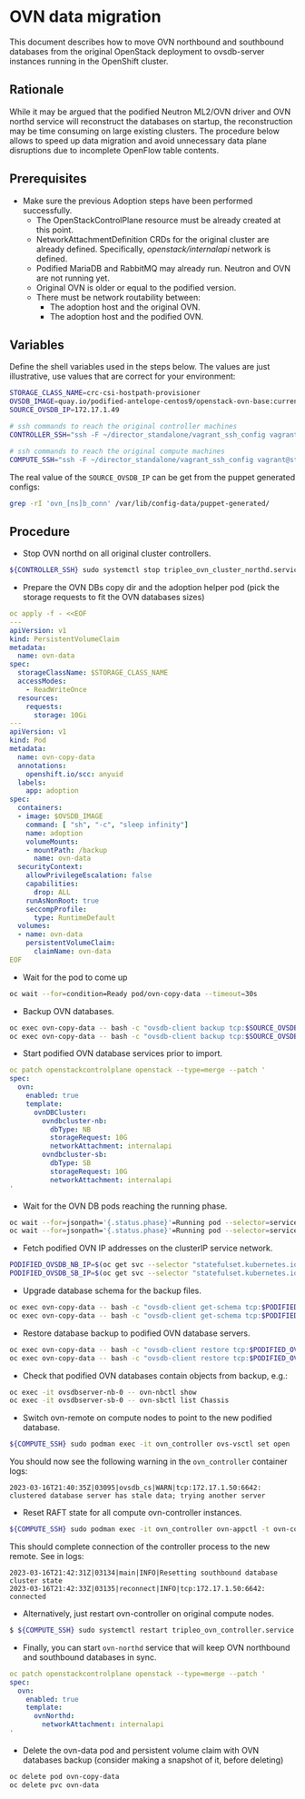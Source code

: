 # OVN data migration

This document describes how to move OVN northbound and southbound databases
from the original OpenStack deployment to ovsdb-server instances running in the
OpenShift cluster.

## Rationale

While it may be argued that the podified Neutron ML2/OVN driver and OVN northd
service will reconstruct the databases on startup, the reconstruction may be
time consuming on large existing clusters. The procedure below allows to speed
up data migration and avoid unnecessary data plane disruptions due to
incomplete OpenFlow table contents.

## Prerequisites

- Make sure the previous Adoption steps have been performed successfully.
  - The OpenStackControlPlane resource must be already created at this point.
  - NetworkAttachmentDefinition CRDs for the original cluster are already
    defined. Specifically, _openstack/internalapi_ network is defined.
  - Podified MariaDB and RabbitMQ may already run. Neutron and OVN are not
    running yet.
  - Original OVN is older or equal to the podified version.
  - There must be network routability between:
    - The adoption host and the original OVN.
    - The adoption host and the podified OVN.

## Variables

Define the shell variables used in the steps below. The values are
just illustrative, use values that are correct for your environment:

```bash
STORAGE_CLASS_NAME=crc-csi-hostpath-provisioner
OVSDB_IMAGE=quay.io/podified-antelope-centos9/openstack-ovn-base:current-podified
SOURCE_OVSDB_IP=172.17.1.49

# ssh commands to reach the original controller machines
CONTROLLER_SSH="ssh -F ~/director_standalone/vagrant_ssh_config vagrant@standalone"

# ssh commands to reach the original compute machines
COMPUTE_SSH="ssh -F ~/director_standalone/vagrant_ssh_config vagrant@standalone"
```

The real value of the `SOURCE_OVSDB_IP` can be get from the puppet generated configs:

```bash
grep -rI 'ovn_[ns]b_conn' /var/lib/config-data/puppet-generated/
```

## Procedure

- Stop OVN northd on all original cluster controllers.

```bash
${CONTROLLER_SSH} sudo systemctl stop tripleo_ovn_cluster_northd.service
```
- Prepare the OVN DBs copy dir and the adoption helper pod (pick the storage requests to fit the OVN databases sizes)

```yaml
oc apply -f - <<EOF
---
apiVersion: v1
kind: PersistentVolumeClaim
metadata:
  name: ovn-data
spec:
  storageClassName: $STORAGE_CLASS_NAME
  accessModes:
    - ReadWriteOnce
  resources:
    requests:
      storage: 10Gi
---
apiVersion: v1
kind: Pod
metadata:
  name: ovn-copy-data
  annotations:
    openshift.io/scc: anyuid
  labels:
    app: adoption
spec:
  containers:
  - image: $OVSDB_IMAGE
    command: [ "sh", "-c", "sleep infinity"]
    name: adoption
    volumeMounts:
    - mountPath: /backup
      name: ovn-data
  securityContext:
    allowPrivilegeEscalation: false
    capabilities:
      drop: ALL
    runAsNonRoot: true
    seccompProfile:
      type: RuntimeDefault
  volumes:
  - name: ovn-data
    persistentVolumeClaim:
      claimName: ovn-data
EOF
```

- Wait for the pod to come up

```bash
oc wait --for=condition=Ready pod/ovn-copy-data --timeout=30s
```

- Backup OVN databases.

```bash
oc exec ovn-copy-data -- bash -c "ovsdb-client backup tcp:$SOURCE_OVSDB_IP:6641 > /backup/ovs-nb.db"
oc exec ovn-copy-data -- bash -c "ovsdb-client backup tcp:$SOURCE_OVSDB_IP:6642 > /backup/ovs-sb.db"
```

- Start podified OVN database services prior to import.

```yaml
oc patch openstackcontrolplane openstack --type=merge --patch '
spec:
  ovn:
    enabled: true
    template:
      ovnDBCluster:
        ovndbcluster-nb:
          dbType: NB
          storageRequest: 10G
          networkAttachment: internalapi
        ovndbcluster-sb:
          dbType: SB
          storageRequest: 10G
          networkAttachment: internalapi
'
```
- Wait for the OVN DB pods reaching the running phase.

```bash
oc wait --for=jsonpath='{.status.phase}'=Running pod --selector=service=ovsdbserver-nb
oc wait --for=jsonpath='{.status.phase}'=Running pod --selector=service=ovsdbserver-sb
```

- Fetch podified OVN IP addresses on the clusterIP service network.

```bash
PODIFIED_OVSDB_NB_IP=$(oc get svc --selector "statefulset.kubernetes.io/pod-name=ovsdbserver-nb-0" -ojsonpath='{.items[0].spec.clusterIP}')
PODIFIED_OVSDB_SB_IP=$(oc get svc --selector "statefulset.kubernetes.io/pod-name=ovsdbserver-sb-0" -ojsonpath='{.items[0].spec.clusterIP}')
```

- Upgrade database schema for the backup files.

```bash
oc exec ovn-copy-data -- bash -c "ovsdb-client get-schema tcp:$PODIFIED_OVSDB_NB_IP:6641 > /backup/ovs-nb.ovsschema && ovsdb-tool convert /backup/ovs-nb.db /backup/ovs-nb.ovsschema"
oc exec ovn-copy-data -- bash -c "ovsdb-client get-schema tcp:$PODIFIED_OVSDB_SB_IP:6642 > /backup/ovs-sb.ovsschema && ovsdb-tool convert /backup/ovs-sb.db /backup/ovs-sb.ovsschema"
```

- Restore database backup to podified OVN database servers.

```bash
oc exec ovn-copy-data -- bash -c "ovsdb-client restore tcp:$PODIFIED_OVSDB_NB_IP:6641 < /backup/ovs-nb.db"
oc exec ovn-copy-data -- bash -c "ovsdb-client restore tcp:$PODIFIED_OVSDB_SB_IP:6642 < /backup/ovs-sb.db"
```

- Check that podified OVN databases contain objects from backup, e.g.:

```bash
oc exec -it ovsdbserver-nb-0 -- ovn-nbctl show
oc exec -it ovsdbserver-sb-0 -- ovn-sbctl list Chassis
```

- Switch ovn-remote on compute nodes to point to the new podified database.

```bash
${COMPUTE_SSH} sudo podman exec -it ovn_controller ovs-vsctl set open . external_ids:ovn-remote=tcp:$PODIFIED_OVSDB_SB_IP:6642
```

You should now see the following warning in the `ovn_controller` container logs:

```
2023-03-16T21:40:35Z|03095|ovsdb_cs|WARN|tcp:172.17.1.50:6642: clustered database server has stale data; trying another server
```

- Reset RAFT state for all compute ovn-controller instances.

```bash
${COMPUTE_SSH} sudo podman exec -it ovn_controller ovn-appctl -t ovn-controller sb-cluster-state-reset
```

This should complete connection of the controller process to the new remote. See in logs:

```
2023-03-16T21:42:31Z|03134|main|INFO|Resetting southbound database cluster state
2023-03-16T21:42:33Z|03135|reconnect|INFO|tcp:172.17.1.50:6642: connected
```

- Alternatively, just restart ovn-controller on original compute nodes.

```bash
$ ${COMPUTE_SSH} sudo systemctl restart tripleo_ovn_controller.service
```

- Finally, you can start `ovn-northd` service that will keep OVN northbound and southbound databases in sync.

```yaml
oc patch openstackcontrolplane openstack --type=merge --patch '
spec:
  ovn:
    enabled: true
    template:
      ovnNorthd:
        networkAttachment: internalapi
'
```

- Delete the ovn-data pod and persistent volume claim with OVN databases backup (consider making a snapshot of it, before deleting)

```bash
oc delete pod ovn-copy-data
oc delete pvc ovn-data
```